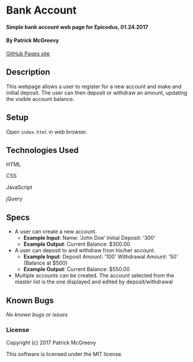# Bank Account

#### Simple bank account web page for Epicodus, 01.24.2017

#### By Patrick McGreevy

[GitHub Pages site](https://ptown-epicodus.github.io/bank-account/)


## Description

This webpage allows a user to register for a new account and make and initial deposit. The user can then deposit or withdraw an amount, updating the visible account balance.

## Setup

Open `index.html` in web browser.

## Technologies Used

HTML

CSS

JavaScript

jQuery

## Specs

* A user can create a new account.
  * **Example Input**: Name: 'John Doe' Initial Deposit: '300'
  * **Example Output**: Current Balance: $300.00
* A user can deposit to and withdraw from his/her account.
  * **Example Input**: Deposit Amount: '100' Withdrawal Amount: '50' (Balance at $500)
  * **Example Output**: Current Balance: $550.00
* Multiple accounts can be created. The account selected from the master list is the one displayed and edited by deposit/withdrawal

## Known Bugs

_No known bugs or issues_

### License

Copyright (c) 2017 Patrick McGreevy

This software is licensed under the MIT license.
